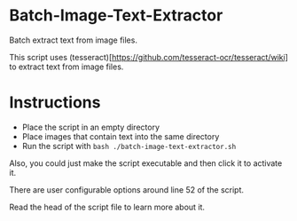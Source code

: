 # Batch-Image-Text-Extractor
Batch extract text from image files.

This script uses (tesseract)[https://github.com/tesseract-ocr/tesseract/wiki] to extract text from image files.

# Instructions

- Place the script in an empty directory
- Place images that contain text into the same directory
- Run the script with `bash ./batch-image-text-extractor.sh`

Also, you could just make the script executable and then click it to activate it.

There are user configurable options around line 52 of the script.

Read the head of the script file to learn more about it.

